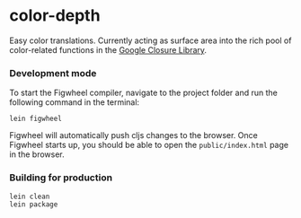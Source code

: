 
# color-depth

Easy color translations. Currently acting as surface area into the rich pool of color-related functions in the [Google Closure Library](https://google.github.io/closure-library/api/goog.color.html).


### Development mode

To start the Figwheel compiler, navigate to the project folder and run the following command in the terminal:

```
lein figwheel
```

Figwheel will automatically push cljs changes to the browser.
Once Figwheel starts up, you should be able to open the `public/index.html` page in the browser.


### Building for production

```
lein clean
lein package
```

